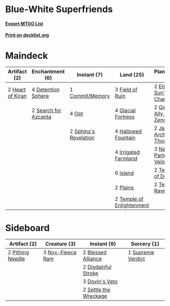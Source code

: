 # Blue-White Superfriends

#### [Export MTGO List](../collection/Blue-White%20Superfriends/Blue-White%20Superfriends.txt)
#### [Print on decklist.org](http://decklist.org/?deckmain=1%09Commit/Memory%0A4%09Declaration%20in%20Stone%0A4%09Detention%20Sphere%0A2%09Elspeth,%20Sun's%20Champion%0A3%09Field%20of%20Ruin%0A2%09Gideon,%20Ally%20of%20Zendikar%0A4%09Glacial%20Fortress%0A4%09Hallowed%20Fountain%0A2%09Heart%20of%20Kiran%0A4%09Irrigated%20Farmland%0A6%09Island%0A2%09Jace,%20Architect%20of%20Thought%0A3%09Narset,%20Parter%20of%20Veils%0A4%09Opt%0A2%09Plains%0A2%09Search%20for%20Azcanta%0A2%09Sphinx's%20Revelation%0A3%09Supreme%20Verdict%0A2%09Teferi,%20Hero%20of%20Dominaria%0A2%09Teferi,%20Time%20Raveler%0A2%09Temple%20of%20Enlightenment&deckside=2%09Blessed%20Alliance%0A2%09Disdainful%20Stroke%0A3%09Dovin's%20Veto%0A3%09Nyx-Fleece%20Ram%0A2%09Pithing%20Needle%0A2%09Settle%20the%20Wreckage%0A1%09Supreme%20Verdict)
# Maindeck

|                                       Artifact (2)                                        |                                        Enchantment (6)                                        |                                          Instant (7)                                           |                                             Land (25)                                              |                                           Planeswalker (13)                                           |                                           Sorcery (7)                                           |
|-------------------------------------------------------------------------------------------|-----------------------------------------------------------------------------------------------|------------------------------------------------------------------------------------------------|----------------------------------------------------------------------------------------------------|-------------------------------------------------------------------------------------------------------|-------------------------------------------------------------------------------------------------|
|2 [Heart of Kiran](http://gatherer.wizards.com/Pages/Card/Details.aspx?multiverseid=423820)|4 [Detention Sphere](http://gatherer.wizards.com/Pages/Card/Details.aspx?multiverseid=460139)  |1 [Commit/Memory](http://gatherer.wizards.com/Pages/Card/Details.aspx?multiverseid=426913)      |3 [Field of Ruin](http://gatherer.wizards.com/Pages/Card/Details.aspx?multiverseid=435415)          |2 [Elspeth, Sun's Champion](http://gatherer.wizards.com/Pages/Card/Details.aspx?multiverseid=394361)   |4 [Declaration in Stone](http://gatherer.wizards.com/Pages/Card/Details.aspx?multiverseid=409750)|
|                                                                                           |2 [Search for Azcanta](http://gatherer.wizards.com/Pages/Card/Details.aspx?multiverseid=435226)|4 [Opt](http://gatherer.wizards.com/Pages/Card/Details.aspx?multiverseid=442948)                |4 [Glacial Fortress](http://gatherer.wizards.com/Pages/Card/Details.aspx?multiverseid=190562)       |2 [Gideon, Ally of Zendikar](http://gatherer.wizards.com/Pages/Card/Details.aspx?multiverseid=401897)  |3 [Supreme Verdict](http://gatherer.wizards.com/Pages/Card/Details.aspx?multiverseid=438776)     |
|                                                                                           |                                                                                               |2 [Sphinx's Revelation](http://gatherer.wizards.com/Pages/Card/Details.aspx?multiverseid=460150)|4 [Hallowed Fountain](http://gatherer.wizards.com/Pages/Card/Details.aspx?multiverseid=97071)       |2 [Jace, Architect of Thought](http://gatherer.wizards.com/Pages/Card/Details.aspx?multiverseid=380190)|                                                                                                 |
|                                                                                           |                                                                                               |                                                                                                |4 [Irrigated Farmland](http://gatherer.wizards.com/Pages/Card/Details.aspx?multiverseid=426947)     |3 [Narset, Parter of Veils](http://gatherer.wizards.com/Pages/Card/Details.aspx?multiverseid=460988)   |                                                                                                 |
|                                                                                           |                                                                                               |                                                                                                |6 [Island](http://gatherer.wizards.com/Pages/Card/Details.aspx?multiverseid=439857)                 |2 [Teferi, Hero of Dominaria](http://gatherer.wizards.com/Pages/Card/Details.aspx?multiverseid=443095) |                                                                                                 |
|                                                                                           |                                                                                               |                                                                                                |2 [Plains](http://gatherer.wizards.com/Pages/Card/Details.aspx?multiverseid=439856)                 |2 [Teferi, Time Raveler](http://gatherer.wizards.com/Pages/Card/Details.aspx?multiverseid=461148)      |                                                                                                 |
|                                                                                           |                                                                                               |                                                                                                |2 [Temple of Enlightenment](http://gatherer.wizards.com/Pages/Card/Details.aspx?multiverseid=378535)|                                                                                                       |                                                                                                 |


# Sideboard

|                                       Artifact (2)                                        |                                       Creature (3)                                        |                                          Instant (9)                                           |                                        Sorcery (1)                                         |
|-------------------------------------------------------------------------------------------|-------------------------------------------------------------------------------------------|------------------------------------------------------------------------------------------------|--------------------------------------------------------------------------------------------|
|2 [Pithing Needle](http://gatherer.wizards.com/Pages/Card/Details.aspx?multiverseid=129526)|3 [Nyx-Fleece Ram](http://gatherer.wizards.com/Pages/Card/Details.aspx?multiverseid=442015)|2 [Blessed Alliance](http://gatherer.wizards.com/Pages/Card/Details.aspx?multiverseid=414302)   |1 [Supreme Verdict](http://gatherer.wizards.com/Pages/Card/Details.aspx?multiverseid=438776)|
|                                                                                           |                                                                                           |2 [Disdainful Stroke](http://gatherer.wizards.com/Pages/Card/Details.aspx?multiverseid=420705)  |                                                                                            |
|                                                                                           |                                                                                           |3 [Dovin's Veto](http://gatherer.wizards.com/Pages/Card/Details.aspx?multiverseid=461120)       |                                                                                            |
|                                                                                           |                                                                                           |2 [Settle the Wreckage](http://gatherer.wizards.com/Pages/Card/Details.aspx?multiverseid=435186)|                                                                                            |

